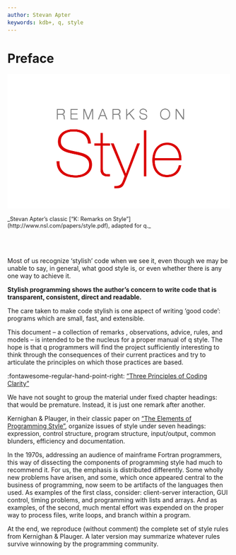 ```yaml
---
author: Stevan Apter
keywords: kdb+, q, style
---
```


# Preface

![Remarks on Style](img/qros.png)

<div style="font-size: .9em; margin-bottom: 5em" markdown="1">
_Stevan Apter’s classic [“K: Remarks on Style”](http://www.nsl.com/papers/style.pdf), adapted for q._ 
</div>



Most of us recognize ‘stylish’ code when we see it, even though we may be unable to say, in general, what good style is, or even whether there is any one way to achieve it. 

**Stylish programming shows the author’s concern to write code that is transparent, consistent, direct and readable.** 

The care taken to make code stylish is one aspect of writing ‘good code’: programs which are small, fast, and extensible.

This document – a collection of remarks , observations, advice, rules, and models – is intended to be the nucleus for a proper manual of q style. 
The hope is that q programmers will find the project sufficiently interesting to think through the consequences of their current practices and try to articulate the principles on which those practices are based. 

:fontawesome-regular-hand-point-right: 
[“Three Principles of Coding Clarity”](http://archive.vector.org.uk/art10009750)

We have not sought to group the material under fixed chapter headings: that would be premature. Instead, it is just one remark after another. 

Kernighan & Plauger, in their classic paper on [“The Elements of Programming Style”](http://www2.ing.unipi.it/~a009435/issw/extra/kp_elems_of_pgmng_sty.pdf), organize issues of style under seven headings: expression, control structure, program structure, input/output, common blunders, efficiency and documentation. 

In the 1970s, addressing an audience of mainframe Fortran programmers, this way of dissecting the components of programming style had much to recommend it. For us, the emphasis is distributed differently. Some wholly new problems have arisen, and some, which once appeared central to the business of programming, now seem to be artifacts of the languages then used. As examples of the first class, consider: client-server interaction, GUI control, timing problems, and programming with lists and arrays. And as examples, of the second, much mental effort was expended on the proper way to process files, write loops, and branch within a program. 

At the end, we reproduce (without comment) the complete set of style rules from Kernighan & Plauger.
A later version may summarize whatever rules survive winnowing by the programming community. 